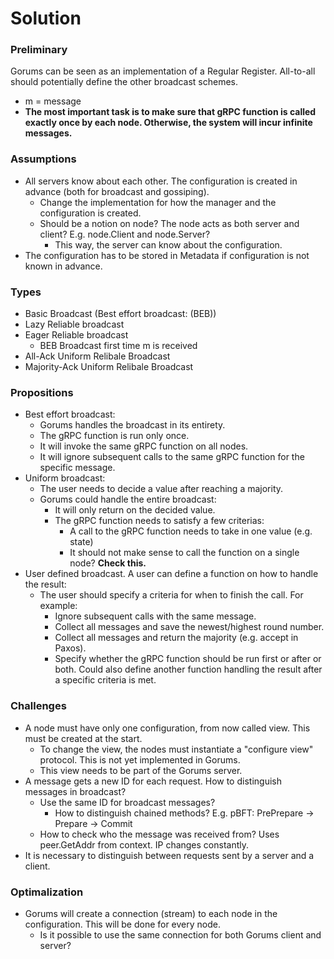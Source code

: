 # Solution

### Preliminary

Gorums can be seen as an implementation of a Regular Register. All-to-all should potentially define the other broadcast schemes.

- m = message
- **The most important task is to make sure that gRPC function is called exactly once by each node. Otherwise, the system will incur infinite messages.**

### Assumptions

- All servers know about each other. The configuration is created in advance (both for broadcast and gossiping).
  - Change the implementation for how the manager and the configuration is created.
  - Should be a notion on node? The node acts as both server and client? E.g. node.Client and node.Server?
    - This way, the server can know about the configuration.
- The configuration has to be stored in Metadata if configuration is not known in advance.

### Types

- Basic Broadcast (Best effort broadcast: (BEB))
- Lazy Reliable broadcast
- Eager Reliable broadcast
  - BEB Broadcast first time m is received
- All-Ack Uniform Relibale Broadcast
- Majority-Ack Uniform Relibale Broadcast

### Propositions

- Best effort broadcast:
  - Gorums handles the broadcast in its entirety.
  - The gRPC function is run only once.
  - It will invoke the same gRPC function on all nodes.
  - It will ignore subsequent calls to the same gRPC function for the specific message.
- Uniform broadcast:
  - The user needs to decide a value after reaching a majority.
  - Gorums could handle the entire broadcast:
    - It will only return on the decided value.
    - The gRPC function needs to satisfy a few criterias:
      - A call to the gRPC function needs to take in one value (e.g. state)
      - It should not make sense to call the function on a single node? **Check this.**
- User defined broadcast. A user can define a function on how to handle the result:
  - The user should specify a criteria for when to finish the call. For example:
    - Ignore subsequent calls with the same message.
    - Collect all messages and save the newest/highest round number.
    - Collect all messages and return the majority (e.g. accept in Paxos).
    - Specify whether the gRPC function should be run first or after or both. Could also define another function handling the result after a specific criteria is met.

### Challenges

- A node must have only one configuration, from now called view. This must be created at the start.
  - To change the view, the nodes must instantiate a "configure view" protocol. This is not yet implemented in Gorums.
  - This view needs to be part of the Gorums server.
- A message gets a new ID for each request. How to distinguish messages in broadcast?
  - Use the same ID for broadcast messages?
    - How to distinguish chained methods? E.g. pBFT: PrePrepare -> Prepare -> Commit
  - How to check who the message was received from? Uses peer.GetAddr from context. IP changes constantly.
- It is necessary to distinguish between requests sent by a server and a client.

### Optimalization

- Gorums will create a connection (stream) to each node in the configuration. This will be done for every node.
  - Is it possible to use the same connection for both Gorums client and server?
